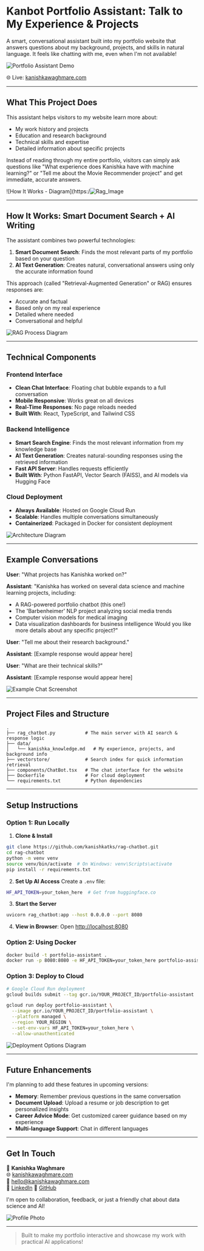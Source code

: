 # Kanbot Portfolio Assistant: Talk to My Experience & Projects 

A smart, conversational assistant built into my portfolio website that answers questions about my background, projects, and skills in natural language. It feels like chatting with me, even when I'm not available!

![Portfolio Assistant Demo](https://via.placeholder.com/800x400?text=Portfolio+Assistant+Demo)

🌐 Live: [kanishkawaghmare.com](https://kanishkawaghmare.com)

---

## What This Project Does

This assistant helps visitors to my website learn more about:
- My work history and projects
- Education and research background  
- Technical skills and expertise
- Detailed information about specific projects

Instead of reading through my entire portfolio, visitors can simply ask questions like "What experience does Kanishka have with machine learning?" or "Tell me about the Movie Recommender project" and get immediate, accurate answers.

![How It Works - Diagram](https:/![Rag_Image](https://github.com/user-attachments/assets/5f6f7c99-cfbc-425c-ba48-9c2151088f91)


---

## How It Works: Smart Document Search + AI Writing

The assistant combines two powerful technologies:

1. **Smart Document Search**: Finds the most relevant parts of my portfolio based on your question
2. **AI Text Generation**: Creates natural, conversational answers using only the accurate information found

This approach (called "Retrieval-Augmented Generation" or RAG) ensures responses are:
- Accurate and factual
- Based only on my real experience
- Detailed where needed
- Conversational and helpful

![RAG Process Diagram](https://via.placeholder.com/700x300?text=RAG+Process+Flowchart)

---

## Technical Components

### Frontend Interface
- **Clean Chat Interface**: Floating chat bubble expands to a full conversation
- **Mobile Responsive**: Works great on all devices
- **Real-Time Responses**: No page reloads needed
- **Built With**: React, TypeScript, and Tailwind CSS

### Backend Intelligence
- **Smart Search Engine**: Finds the most relevant information from my knowledge base
- **AI Text Generation**: Creates natural-sounding responses using the retrieved information
- **Fast API Server**: Handles requests efficiently
- **Built With**: Python FastAPI, Vector Search (FAISS), and AI models via Hugging Face

### Cloud Deployment
- **Always Available**: Hosted on Google Cloud Run
- **Scalable**: Handles multiple conversations simultaneously
- **Containerized**: Packaged in Docker for consistent deployment

![Architecture Diagram](https://via.placeholder.com/700x400?text=Architecture+Diagram)

---

## Example Conversations

**User**: "What projects has Kanishka worked on?"

**Assistant**: "Kanishka has worked on several data science and machine learning projects, including:
- A RAG-powered portfolio chatbot (this one!)
- The 'Barbenheimer' NLP project analyzing social media trends
- Computer vision models for medical imaging
- Data visualization dashboards for business intelligence
Would you like more details about any specific project?"

**User**: "Tell me about their research background."

**Assistant**: [Example response would appear here]

**User**: "What are their technical skills?"

**Assistant**: [Example response would appear here]

![Example Chat Screenshot](https://via.placeholder.com/500x600?text=Example+Chat+Screenshot)

---

## Project Files and Structure

```
.
├── rag_chatbot.py           # The main server with AI search & response logic
├── data/
│   └── kanishka_knowledge.md   # My experience, projects, and background info
├── vectorstore/             # Search index for quick information retrieval
├── components/ChatBot.tsx   # The chat interface for the website
├── Dockerfile               # For cloud deployment
└── requirements.txt         # Python dependencies
```

---

## Setup Instructions

### Option 1: Run Locally

1. **Clone & Install**
```bash
git clone https://github.com/kanishkatks/rag-chatbot.git
cd rag-chatbot
python -m venv venv
source venv/bin/activate  # On Windows: venv\Scripts\activate
pip install -r requirements.txt
```

2. **Set Up AI Access**
Create a `.env` file:
```bash
HF_API_TOKEN=your_token_here  # Get from huggingface.co
```

3. **Start the Server**
```bash
uvicorn rag_chatbot:app --host 0.0.0.0 --port 8080
```

4. **View in Browser**: Open [http://localhost:8080](http://localhost:8080)

### Option 2: Using Docker

```bash
docker build -t portfolio-assistant .
docker run -p 8080:8080 -e HF_API_TOKEN=your_token_here portfolio-assistant
```

### Option 3: Deploy to Cloud

```bash
# Google Cloud Run deployment
gcloud builds submit --tag gcr.io/YOUR_PROJECT_ID/portfolio-assistant

gcloud run deploy portfolio-assistant \
  --image gcr.io/YOUR_PROJECT_ID/portfolio-assistant \
  --platform managed \
  --region YOUR_REGION \
  --set-env-vars HF_API_TOKEN=your_token_here \
  --allow-unauthenticated
```

![Deployment Options Diagram](https://via.placeholder.com/650x300?text=Deployment+Options)

---

## Future Enhancements

I'm planning to add these features in upcoming versions:

- **Memory**: Remember previous questions in the same conversation
- **Document Upload**: Upload a resume or job description to get personalized insights
- **Career Advice Mode**: Get customized career guidance based on my experience
- **Multi-language Support**: Chat in different languages

---

## Get In Touch

👤 **Kanishka Waghmare**  
🌐 [kanishkawaghmare.com](https://kanishkawaghmare.com)  
📧 hello@kanishkawaghmare.com  
🔗 [LinkedIn](https://linkedin.com/in/yourprofile)
🔗 [GitHub](https://github.com/kanishkatks)

I'm open to collaboration, feedback, or just a friendly chat about data science and AI!

![Profile Photo](https://via.placeholder.com/150x150?text=Kanishka)

---

> Built to make my portfolio interactive and showcase my work with practical AI applications!

